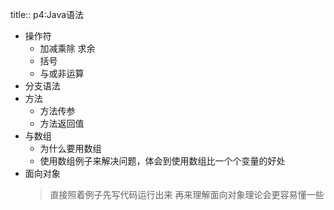 title:: p4:Java语法

- 操作符
	- 加减乘除 求余
	- 括号
	- 与或非运算
- 分支语法
- 方法
	- 方法传参
	- 方法返回值
- 与数组
	- 为什么要用数组
	- 使用数组例子来解决问题，体会到使用数组比一个个变量的好处
- 面向对象
  > 直接照着例子先写代码运行出来 再来理解面向对象理论会更容易懂一些
